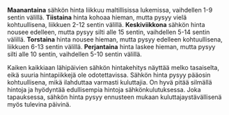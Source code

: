 **Maanantaina** sähkön hinta liikkuu maltillisissa lukemissa, vaihdellen 1-9 sentin välillä. **Tiistaina** hinta kohoaa hieman, mutta pysyy vielä kohtuullisena, liikkuen 2-12 sentin välillä. **Keskiviikkona** sähkön hinta nousee edelleen, mutta pysyy silti alle 15 sentin, vaihdellen 5-14 sentin välillä. **Torstaina** hinta nousee hieman, mutta pysyy edelleen kohtuullisena, liikkuen 6-13 sentin välillä. **Perjantaina** hinta laskee hieman, mutta pysyy silti alle 10 sentin, vaihdellen 5-10 sentin välillä.

Kaiken kaikkiaan lähipäivien sähkön hintakehitys näyttää melko tasaiselta, eikä suuria hintapiikkejä ole odotettavissa. Sähkön hinta pysyy pääosin kohtuullisena, mikä ilahduttaa varmasti kuluttajia. On hyvä pitää silmällä hintoja ja hyödyntää edullisempia hintoja sähkönkulutuksessa. Joka tapauksessa, sähkön hinta pysyy ennusteen mukaan kuluttajaystävällisenä myös tulevina päivinä.